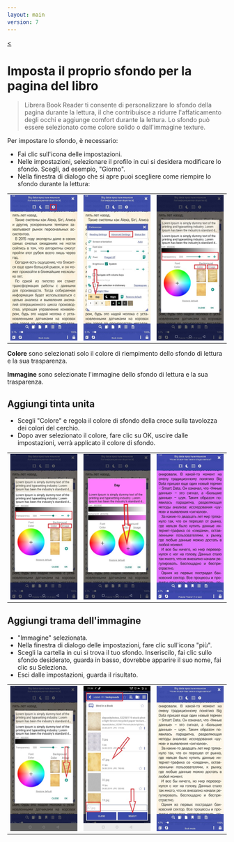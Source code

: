 ```yaml
---
layout: main
version: 7
---
```

[<](/wiki/faq/it)

# Imposta il proprio sfondo per la pagina del libro

> Librera Book Reader ti consente di personalizzare lo sfondo della pagina durante la lettura, il che contribuisce a ridurre l'affaticamento degli occhi e aggiunge comfort durante la lettura.
Lo sfondo può essere selezionato come colore solido o dall'immagine texture.

Per impostare lo sfondo, è necessario:

* Fai clic sull'icona delle impostazioni.
* Nelle impostazioni, selezionare il profilo in cui si desidera modificare lo sfondo. Scegli, ad esempio, &quot;Giorno&quot;.
* Nella finestra di dialogo che si apre puoi scegliere come riempire lo sfondo durante la lettura:

||||
|-|-|-|
|![](1.jpg)|![](2.jpg)|![](3.jpg)|


**Colore** sono selezionati solo il colore di riempimento dello sfondo di lettura e la sua trasparenza.

**Immagine** sono selezionate l'immagine dello sfondo di lettura e la sua trasparenza.

## Aggiungi tinta unita

* Scegli &quot;Colore&quot; e regola il colore di sfondo della croce sulla tavolozza dei colori del cerchio.
* Dopo aver selezionato il colore, fare clic su OK, uscire dalle impostazioni, verrà applicato il colore di sfondo.

||||
|-|-|-|
|![](3.jpg)|![](5.jpg)|![](8.jpg)|



## Aggiungi trama dell'immagine

* &quot;Immagine&quot; selezionata.
* Nella finestra di dialogo delle impostazioni, fare clic sull'icona &quot;più&quot;.
* Scegli la cartella in cui si trova il tuo sfondo. Inseriscilo, fai clic sullo sfondo desiderato, guarda in basso, dovrebbe apparire il suo nome, fai clic su Seleziona.
* Esci dalle impostazioni, guarda il risultato.

||||
|-|-|-|
|![](7.jpg)|![](4.jpg)|![](9.jpg)|



